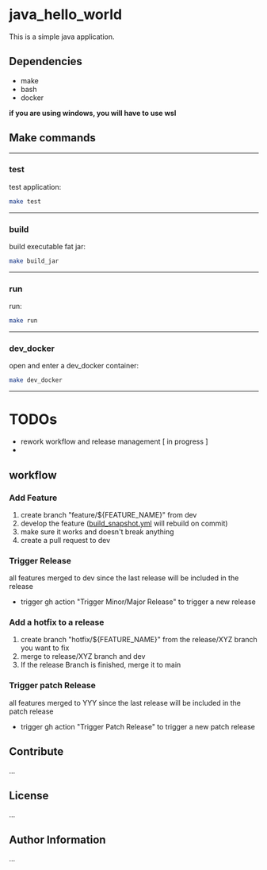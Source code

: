 # java_hello_world

This is a simple java application.

## Dependencies
- make
- bash
- docker

**if you are using windows, you will have to use wsl**

## Make commands

---
### test
test application:
```bash
make test
```
---
### build
build executable fat jar:
```bash
make build_jar
```
---
### run
run:
```bash
make run
```
---
### dev_docker
open and enter a dev_docker container:
```bash
make dev_docker
```
---

# TODOs
- rework workflow and release management [ in progress ]
-

## workflow

### Add Feature
1. create branch "feature/${FEATURE_NAME}" from dev
2. develop the feature ([build_snapshot.yml](.github%2Fworkflows%2Fbuild_snapshot.yml) will rebuild on commit)
3. make sure it works and doesn't break anything
4. create a pull request to dev

### Trigger Release
all features merged to dev since the last release will be included in the release
- trigger gh action "Trigger Minor/Major Release" to trigger a new release

### Add a hotfix to a release
1. create branch "hotfix/${FEATURE_NAME}" from the release/XYZ branch you want to fix
2. merge to release/XYZ branch and dev
3. If the release Branch is finished, merge it to main

### Trigger patch Release
all features merged to YYY since the last release will be included in the patch release
- trigger gh action "Trigger Patch Release" to trigger a new patch release

## Contribute
...

## License
...

## Author Information
...
